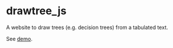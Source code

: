 # drawtree_js
A website to draw trees (e.g. decision trees) from a tabulated text.

See [demo](https://achoum.github.io/drawtree_js).
